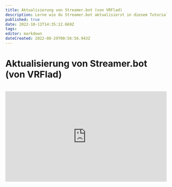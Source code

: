 ```yaml
---
title: Aktualisierung von Streamer.bot (von VRFlad)
description: Lerne wie du Streamer.bot aktualisierst in diesem Tutorial von VRFlad.
published: true
date: 2022-10-11T14:35:12.669Z
tags: 
editor: markdown
dateCreated: 2022-08-29T00:56:56.943Z
---
```


# Aktualisierung von Streamer.bot (von VRFlad)

<br>
<iframe src="https://www.youtube.com/embed/DmzVuyAXefI" title="YouTube video player" frameborder="0" allow="accelerometer; autoplay; clipboard-write; encrypted-media; gyroscope; picture-in-picture; fullscreen" allow fullscreen style="border: none; max-width: 100%; width: 100%; aspect-ratio: 16/9;"></iframe>